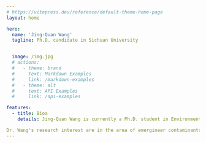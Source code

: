 ```yaml
---
# https://vitepress.dev/reference/default-theme-home-page
layout: home

hero:
  name: 'Jing-Quan Wang'
  tagline: Ph.D. candidate in Sichuan University


  image: /img.jpg
  # actions:
  #   - theme: brand
  #     text: Markdown Examples
  #     link: /markdown-examples
  #   - theme: alt
  #     text: API Examples
  #     link: /api-examples

features:
  - title: Bioa
    details: Jing-Quan Wang is currently a Ph.D. student in Environment Science and Engineering at the Sichuan University. Dr. Wang reveived his M.S. degree in Civil Engineering and B.S. degree in Water Supply and Drainage Engineering from Sichuan University.

Dr. Wang's research interest are in the area of emergineer contaminants, disinfection by-products, innovative treatment technology, and high value utiliztion of carbon dioxide for clean water. He has managed 3 research projects (52 thound yuan), and he has contributed as a core technician to 1 of the national key research and development program and 2 of the natural science foundation of China. Dr. Wang has published 22 journal papers in Environmental Science & Technology, Water Research and other internationally renowned journals, and applied for 6 invention patents. He has received over 10 honors and awards, and actively participated in multiple international/domestic academic conferences for oral presentations.
---
```

